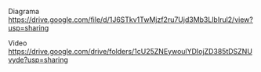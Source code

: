Diagrama https://drive.google.com/file/d/1J6STkv1TwMjzf2ru7Ujd3Mb3LlbIrul2/view?usp=sharing

Video https://drive.google.com/drive/folders/1cU25ZNEywoulYDIojZD385tDSZNUvyde?usp=sharing
